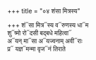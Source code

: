 +++
title = "०४ शंसा मित्रस्य"

+++
शं᳓सा मित्र᳓स्य व᳓रुणस्य धा᳓म  
शु᳓ष्मो रो᳓दसी बद्बधे महित्वा᳓  
अ᳓यन् मा᳓सा अ᳓यज्वनाम् अवी᳓राः  
प्र᳓ यज्ञ᳓मन्मा वृज᳓नं तिराते